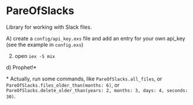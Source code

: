 # PareOfSlacks

Library for working with Slack files.

A) create a `config/api_key.exs` file and add an entry for your own api_key (see the example in `config.exs`)

2) open `iex -S mix`

d) Prophet!\*

\* Actually, run some commands, like `PareOfSlacks.all_files`, or `PareOfSlacks.files_older_than(months: 6)`, or `PareOfSlacks.delete_older_than(years: 2, months: 3, days: 4, seconds: 30)`.
